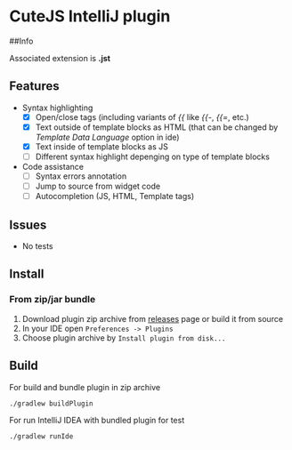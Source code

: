 # CuteJS IntelliJ plugin

##Info

Associated extension is **.jst**

## Features

- Syntax highlighting
  - [x] Open/close tags (including variants of *{{* like *{{-*, *{{=*, etc.)
  - [x] Text outside of template blocks as HTML (that can be changed by *Template Data Language* option in ide)
  - [x] Text inside of template blocks as JS
  - [ ] Different syntax highlight depenging on type of template blocks
- Code assistance
  - [ ] Syntax errors annotation
  - [ ] Jump to source from widget code
  - [ ] Autocompletion (JS, HTML, Template tags)
  
## Issues

- No tests

## Install

### From zip/jar bundle

1. Download plugin zip archive from [releases](https://github.com/interfaced/cutejs-intellij-plugin/releases) page or build it from source
2. In your IDE open `Preferences -> Plugins`
3. Choose plugin archive by `Install plugin from disk...`

## Build

For build and bundle plugin in zip archive

```
./gradlew buildPlugin
```

For run IntelliJ IDEA with bundled plugin for test

```
./gradlew runIde
```
